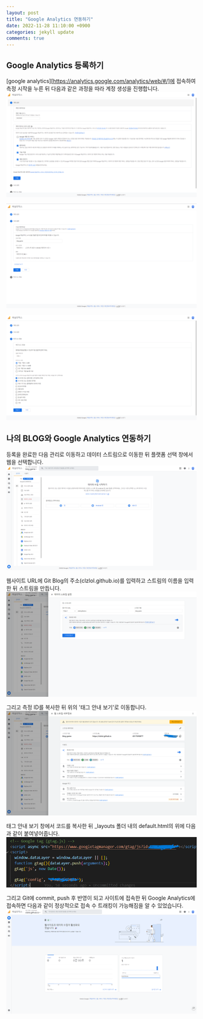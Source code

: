 ```yaml
---
layout: post
title: "Google Analytics 연동하기"
date: 2022-11-28 11:10:00 +0900
categories: jekyll update
comments: true
---
```


## Google Analytics 등록하기
[google analytics][https://analytics.google.com/analytics/web/#/]에 접속하여 측정 시작을 누른 뒤 다음과 같은 과정을 따라 계정 생성을 진행합니다.
![2](\images\2.png)

![2-1](\images\2-1.png)

![2-2](\images\2-2.png)


## 나의 BLOG와 Google Analytics 연동하기
등록을 완료한 다음 관리로 이동하고 데이터 스트림으로 이동한 뒤 플랫폼 선택 창에서 웹을 선택합니다.
![3](\images\3.png)


웹사이트 URL에 Git Blog의 주소(clzlol.github.io)를 입력하고 스트림의 이름을 입력한 뒤 스트림을 만듭니다.
![4](\images\4.png)


그리고 측정 ID를 복사한 뒤 위의 '태그 안내 보기'로 이동합니다.
![5](\images\5.png)


태그 안내 보기 창에서 코드를 복사한 뒤 _layouts 폴더 내의 default.html의 <body> 위에 다음과 같이 붙여넣어줍니다.
![8](\images\8.png)


그리고 Git에 commit, push 후 반영이 되고 사이트에 접속한 뒤 Google Analytics에 접속하면 다음과 같이 정상적으로 접속 수 트래킹이 가능해짐을 알 수 있었습니다.
![9](\images\9.png)